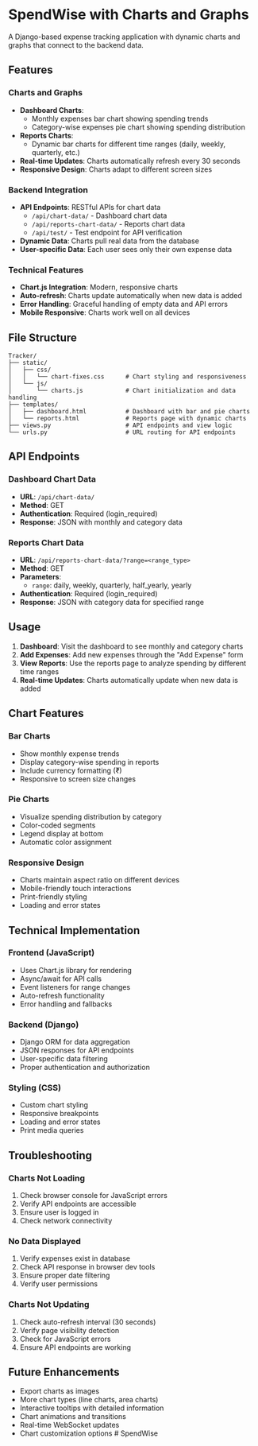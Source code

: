 # SpendWise with Charts and Graphs

A Django-based expense tracking application with dynamic charts and graphs that connect to the backend data.

## Features

### Charts and Graphs
- **Dashboard Charts**: 
  - Monthly expenses bar chart showing spending trends
  - Category-wise expenses pie chart showing spending distribution
- **Reports Charts**: 
  - Dynamic bar charts for different time ranges (daily, weekly, quarterly, etc.)
- **Real-time Updates**: Charts automatically refresh every 30 seconds
- **Responsive Design**: Charts adapt to different screen sizes

### Backend Integration
- **API Endpoints**: RESTful APIs for chart data
  - `/api/chart-data/` - Dashboard chart data
  - `/api/reports-chart-data/` - Reports chart data
  - `/api/test/` - Test endpoint for API verification
- **Dynamic Data**: Charts pull real data from the database
- **User-specific Data**: Each user sees only their own expense data

### Technical Features
- **Chart.js Integration**: Modern, responsive charts
- **Auto-refresh**: Charts update automatically when new data is added
- **Error Handling**: Graceful handling of empty data and API errors
- **Mobile Responsive**: Charts work well on all devices

## File Structure

```
Tracker/
├── static/
│   ├── css/
│   │   └── chart-fixes.css      # Chart styling and responsiveness
│   └── js/
│       └── charts.js            # Chart initialization and data handling
├── templates/
│   ├── dashboard.html           # Dashboard with bar and pie charts
│   └── reports.html             # Reports page with dynamic charts
├── views.py                     # API endpoints and view logic
└── urls.py                      # URL routing for API endpoints
```

## API Endpoints

### Dashboard Chart Data
- **URL**: `/api/chart-data/`
- **Method**: GET
- **Authentication**: Required (login_required)
- **Response**: JSON with monthly and category data

### Reports Chart Data
- **URL**: `/api/reports-chart-data/?range=<range_type>`
- **Method**: GET
- **Parameters**: 
  - `range`: daily, weekly, quarterly, half_yearly, yearly
- **Authentication**: Required (login_required)
- **Response**: JSON with category data for specified range

## Usage

1. **Dashboard**: Visit the dashboard to see monthly and category charts
2. **Add Expenses**: Add new expenses through the "Add Expense" form
3. **View Reports**: Use the reports page to analyze spending by different time ranges
4. **Real-time Updates**: Charts automatically update when new data is added

## Chart Features

### Bar Charts
- Show monthly expense trends
- Display category-wise spending in reports
- Include currency formatting (₹)
- Responsive to screen size changes

### Pie Charts
- Visualize spending distribution by category
- Color-coded segments
- Legend display at bottom
- Automatic color assignment

### Responsive Design
- Charts maintain aspect ratio on different devices
- Mobile-friendly touch interactions
- Print-friendly styling
- Loading and error states

## Technical Implementation

### Frontend (JavaScript)
- Uses Chart.js library for rendering
- Async/await for API calls
- Event listeners for range changes
- Auto-refresh functionality
- Error handling and fallbacks

### Backend (Django)
- Django ORM for data aggregation
- JSON responses for API endpoints
- User-specific data filtering
- Proper authentication and authorization

### Styling (CSS)
- Custom chart styling
- Responsive breakpoints
- Loading and error states
- Print media queries

## Troubleshooting

### Charts Not Loading
1. Check browser console for JavaScript errors
2. Verify API endpoints are accessible
3. Ensure user is logged in
4. Check network connectivity

### No Data Displayed
1. Verify expenses exist in database
2. Check API response in browser dev tools
3. Ensure proper date filtering
4. Verify user permissions

### Charts Not Updating
1. Check auto-refresh interval (30 seconds)
2. Verify page visibility detection
3. Check for JavaScript errors
4. Ensure API endpoints are working

## Future Enhancements

- Export charts as images
- More chart types (line charts, area charts)
- Interactive tooltips with detailed information
- Chart animations and transitions
- Real-time WebSocket updates
- Chart customization options # SpendWise
